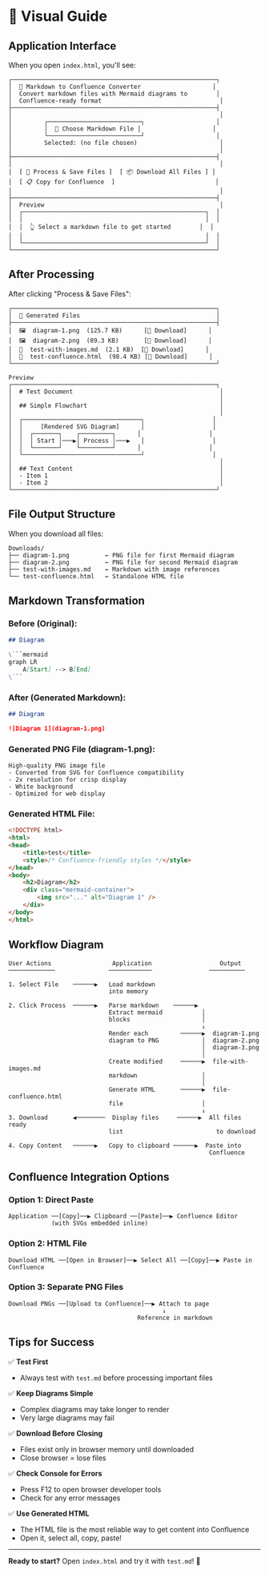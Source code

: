 # 🎨 Visual Guide

## Application Interface

When you open `index.html`, you'll see:

```
┌─────────────────────────────────────────────────────────┐
│  📄 Markdown to Confluence Converter                    │
│  Convert markdown files with Mermaid diagrams to        │
│  Confluence-ready format                                 │
├─────────────────────────────────────────────────────────┤
│                                                          │
│         ┌──────────────────────────┐                    │
│         │  📁 Choose Markdown File │                    │
│         └──────────────────────────┘                    │
│         Selected: (no file chosen)                       │
│                                                          │
├─────────────────────────────────────────────────────────┤
│                                                          │
│  [ 🔄 Process & Save Files ]  [ 📦 Download All Files ] │
│  [ 📋 Copy for Confluence  ]                            │
│                                                          │
├─────────────────────────────────────────────────────────┤
│  Preview                                                 │
│  ┌───────────────────────────────────────────────────┐  │
│  │                                                   │  │
│  │  👆 Select a markdown file to get started        │  │
│  │                                                   │  │
│  └───────────────────────────────────────────────────┘  │
└─────────────────────────────────────────────────────────┘
```

## After Processing

After clicking "Process & Save Files":

```
┌─────────────────────────────────────────────────────────┐
│  📁 Generated Files                                      │
├─────────────────────────────────────────────────────────┤
│  🖼️  diagram-1.png  (125.7 KB)      [💾 Download]      │
│  🖼️  diagram-2.png  (89.3 KB)       [💾 Download]      │
│  📝  test-with-images.md  (2.1 KB)  [💾 Download]      │
│  📄  test-confluence.html  (98.4 KB) [💾 Download]      │
└─────────────────────────────────────────────────────────┘

Preview
┌─────────────────────────────────────────────────────────┐
│  # Test Document                                         │
│                                                          │
│  ## Simple Flowchart                                     │
│                                                          │
│  ┌─────────────────────────────────┐                   │
│  │     [Rendered SVG Diagram]      │                   │
│  │  ┌───────┐    ┌─────────┐      │                   │
│  │  │ Start │───▶│ Process │───▶   │                   │
│  │  └───────┘    └─────────┘      │                   │
│  └─────────────────────────────────┘                   │
│                                                          │
│  ## Text Content                                         │
│  - Item 1                                                │
│  - Item 2                                                │
└─────────────────────────────────────────────────────────┘
```

## File Output Structure

When you download all files:

```
Downloads/
├── diagram-1.png          ← PNG file for first Mermaid diagram
├── diagram-2.png          ← PNG file for second Mermaid diagram
├── test-with-images.md    ← Markdown with image references
└── test-confluence.html   ← Standalone HTML file
```

## Markdown Transformation

### Before (Original):
```markdown
## Diagram

\```mermaid
graph LR
    A[Start] --> B[End]
\```
```

### After (Generated Markdown):
```markdown
## Diagram

![Diagram 1](diagram-1.png)
```

### Generated PNG File (diagram-1.png):
```
High-quality PNG image file
- Converted from SVG for Confluence compatibility
- 2x resolution for crisp display
- White background
- Optimized for web display
```

### Generated HTML File:
```html
<!DOCTYPE html>
<html>
<head>
    <title>test</title>
    <style>/* Confluence-friendly styles */</style>
</head>
<body>
    <h2>Diagram</h2>
    <div class="mermaid-container">
        <img src="..." alt="Diagram 1" />
    </div>
</body>
</html>
```

## Workflow Diagram

```
User Actions                 Application                   Output
─────────────               ────────────                ──────────

1. Select File    ──────▶   Load markdown
                            into memory

2. Click Process  ──────▶   Parse markdown    ──────▶   
                            Extract mermaid           │
                            blocks                    │
                                                      ↓
                            Render each         ──────▶  diagram-1.png
                            diagram to PNG            │  diagram-2.png
                                                      │  diagram-3.png
                                                      │
                            Create modified     ──────▶  file-with-images.md
                            markdown                  │
                                                      │
                            Generate HTML       ──────▶  file-confluence.html
                            file                      │
                                                      ↓
3. Download       ◀────────  Display files     ──────▶  All files ready
                            list                          to download

4. Copy Content   ──────▶   Copy to clipboard ──────▶  Paste into
                                                        Confluence
```

## Confluence Integration Options

### Option 1: Direct Paste
```
Application ──[Copy]──▶ Clipboard ──[Paste]──▶ Confluence Editor
            (with SVGs embedded inline)
```

### Option 2: HTML File
```
Download HTML ──[Open in Browser]──▶ Select All ──[Copy]──▶ Paste in Confluence
```

### Option 3: Separate PNG Files
```
Download PNGs ──[Upload to Confluence]──▶ Attach to page
                                           ↓
                                    Reference in markdown
```

## Tips for Success

✅ **Test First**
- Always test with `test.md` before processing important files

✅ **Keep Diagrams Simple**
- Complex diagrams may take longer to render
- Very large diagrams may fail

✅ **Download Before Closing**
- Files exist only in browser memory until downloaded
- Close browser = lose files

✅ **Check Console for Errors**
- Press F12 to open browser developer tools
- Check for any error messages

✅ **Use Generated HTML**
- The HTML file is the most reliable way to get content into Confluence
- Open it, select all, copy, paste!

---

**Ready to start?** Open `index.html` and try it with `test.md`! 🚀
